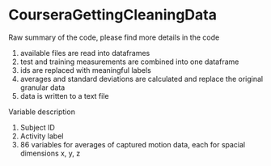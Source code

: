 # CourseraGettingCleaningData
Raw summary of the code, please find more details in the code
1) available files are read into dataframes
2) test and training measurements are combined into one dataframe
3) ids are replaced with meaningful labels
4) averages and standard deviations are calculated and replace the original granular data
5) data is written to a text file

Variable description
1) Subject ID
2) Activity label
3) 86 variables for averages of captured motion data, each for spacial dimensions x, y, z
